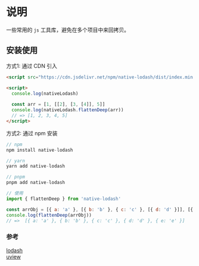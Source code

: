 # 说明
一些常用的 `js` 工具库，避免在多个项目中来回拷贝。

## 安装使用
方式1: 通过 CDN 引入
```html
<script src="https://cdn.jsdelivr.net/npm/native-lodash/dist/index.min.js"></script>

<script>
  console.log(nativeLodash)
  
  const arr = [1, [[2], [3, [4]], 5]]
  console.log(nativeLodash.flattenDeep(arr))
  // => [1, 2, 3, 4, 5]
</script>
```
方式2: 通过 npm 安装
```javascript
// npm
npm install native-lodash

// yarn
yarn add native-lodash

// pnpm
pnpm add native-lodash

// 使用
import { flattenDeep } from 'native-lodash'

const arrObj = [{ a: 'a' }, [{ b: 'b' }, { c: 'c' }, [{ d: 'd' }]], [{ e: 'e' }]]
console.log(flattenDeep(arrObj))
// =>  [{ a: 'a' }, { b: 'b' }, { c: 'c' }, { d: 'd' }, { e: 'e' }]
```

### 参考

[lodash](https://lodash.com/)   
[uview](https://www.uviewui.com)

